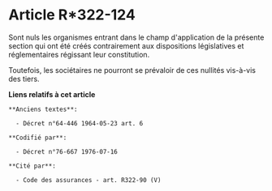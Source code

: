 # Article R*322-124

Sont nuls les organismes entrant dans le champ d'application de la présente section qui ont été créés contrairement aux
dispositions législatives et réglementaires régissant leur constitution.

Toutefois, les sociétaires ne pourront se prévaloir de ces nullités vis-à-vis des tiers.

**Liens relatifs à cet article**

	**Anciens textes**:

	  - Décret n°64-446 1964-05-23 art. 6

	**Codifié par**:

	  - Décret n°76-667 1976-07-16

	**Cité par**:

	  - Code des assurances - art. R322-90 (V)
